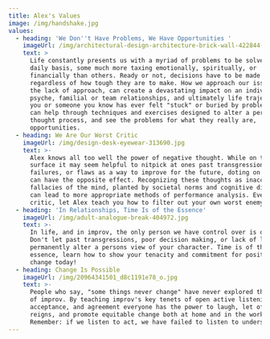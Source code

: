 ```yaml
---
title: Alex's Values
image: /img/handshake.jpg
values:
  - heading: 'We Don''t Have Problems, We Have Opportunities '
    imageUrl: /img/architectural-design-architecture-brick-wall-422844-1-.jpg
    text: >
      Life constantly presents us with a myriad of problems to be solved on a
      daily basis, some much more taxing emotionally, spiritually, or
      financially than others. Ready or not, decisions have to be made
      regardless of how tough they are to make. How we approach our issues, or
      the lack of approach, can create a devastating impact on an individuals
      psyche, familial or team relationships, and ultimately life trajectory. If
      you or someone you know has ever felt "stuck" or buried by problems, Alex
      can help through techniques and exercises designed to alter a persons
      thought process, and see the problems for what they really are,
      opportunities. 
  - heading: We Are Our Worst Critic
    imageUrl: /img/design-desk-eyewear-313690.jpg
    text: >-
      Alex knows all too well the power of negative thought. While on the
      surface it may seem helpful to nitpick at ones past transgressions,
      failures, or flaws as a way to improve for the future, doting on the issue
      can have the opposite effect. Recognizing these thoughts as inaccurate
      fallacies of the mind, planted by societal norms and cognitive distortions
      can lead to more appropriate methods of performance analysis. Everyone's a
      critic, let Alex teach you how to filter out your own worst enemy. 
  - heading: 'In Relationships, Time Is of the Essence'
    imageUrl: /img/adult-analogue-break-404972.jpg
    text: >-
      In life, and in improv, the only person we have control over is ourselves.
      Don't let past transgressions, poor decision making, or lack of leadership
      permanently alter a persons view of your character. Time is of the
      essence, learn how to show your tenacity and commitment for positive
      change today! 
  - heading: Change Is Possible
    imageUrl: /img/20964341501_d8c1191e78_o.jpg
    text: >-
      People who say, "some things never change" have never explored the power
      of improv. By teaching improv's key tenets of open active listening,
      acceptance, and agreement everyone has the power to laugh, let off the
      reigns, and promote equitable change both at home and in the workplace.
      Remember: if we listen to act, we have failed to listen to understand.
---
```


